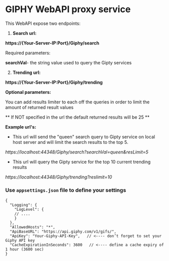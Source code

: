 
# GIPHY WebAPI proxy service

This WebAPI expose two endpoints:

1. **Search url:**

 **https://{Your-Server-IP:Port}/Giphy/search** 

Required parameters:

 **searchVal**- the string value used to query the Gipty services


2. **Trending url:**

 **https://{Your-Server-IP:Port}/Giphy/trending** 

**Optional parameters:**

You can add results limiter to each off the queries in order to limit the amount of returned result values

 \*\* If NOT specified in the url the default returned results will be 25 \*\*

**Example url's:**

- This url will send the &quot;queen&quot; search query to Gipty service on local host server and will limit the search results to the top 5.

_https://localhost:44348/Giphy/search?searchVal=queen&amp;resLimit=5_

- This url will query the Gipty service for the top 10 current trending results

_https://localhost:44348/Giphy/trending?reslimit=10_
### Use ```appsettings.json``` file to define your settings
```
{
  "Logging": {
    "LogLevel": {
	// ....
    }
  },
  "AllowedHosts": "*",
  "ApiBaseURL": "https://api.giphy.com/v1/gifs/",
  "ApiKey": "Your-Giphy-API-Key",   // <---- don’t forget to set your Giphy API key
  "CacheExpirationInSeconds": 3600   // <---- define a cache expiry of 1 hour (3600 sec)
}

```
